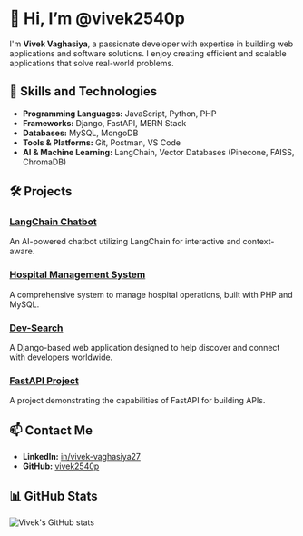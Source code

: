 # 👋 Hi, I’m @vivek2540p

I'm **Vivek Vaghasiya**, a passionate developer with expertise in building web applications and software solutions. I enjoy creating efficient and scalable applications that solve real-world problems.

## 🚀 Skills and Technologies

- **Programming Languages:** JavaScript, Python, PHP
- **Frameworks:** Django, FastAPI, MERN Stack
- **Databases:** MySQL, MongoDB
- **Tools & Platforms:** Git, Postman, VS Code
- **AI & Machine Learning:** LangChain, Vector Databases (Pinecone, FAISS, ChromaDB)

## 🛠️ Projects

### [LangChain Chatbot](https://github.com/vivek2540p/langchain_RetrievalQA_Chatbot)
An AI-powered chatbot utilizing LangChain for interactive and context-aware.

### [Hospital Management System](https://github.com/vivek2540p/Hospital-Management-System)
A comprehensive system to manage hospital operations, built with PHP and MySQL.

### [Dev-Search](https://github.com/vivek2540p/dev-search)
A Django-based web application designed to help discover and connect with developers worldwide.

### [FastAPI Project](https://github.com/vivek2540p/FastAPI)
A project demonstrating the capabilities of FastAPI for building APIs.


## 📫 Contact Me

- **LinkedIn:** [in/vivek-vaghasiya27](https://www.linkedin.com/in/vivek-vaghasiya27)
- **GitHub:** [vivek2540p](https://github.com/vivek2540p)

## 📊 GitHub Stats

![Vivek's GitHub stats](https://github-readme-stats.vercel.app/api?username=vivek2540p&show_icons=true&theme=radical)

<!---
vivek2540p/vivek2540p is a ✨ special ✨ repository because its `README.md` (this file) appears on your GitHub profile.
You can click the Preview link to take a look at your changes.
--->
